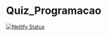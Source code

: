 # Quiz_Programacao
[![Netlify Status](https://api.netlify.com/api/v1/badges/692500e5-577b-434b-a23c-ca15964fc9d8/deploy-status)](https://app.netlify.com/sites/renatoreact/deploys)
